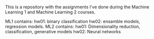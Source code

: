 This is a repository with the assignments I've done during the Machine Learning 1 and  Machine Learning 2 courses.

ML1 contains:
  hw01: binary classification
  hw02: ensamble models, regression models.
ML2 contains:
  hw01: Dimensionality reduction, classification, generative models
  hw02: Neural networks
